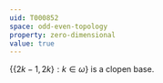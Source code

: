 ```yaml
---
uid: T000852
space: odd-even-topology
property: zero-dimensional
value: true
---
```

$\{\{2k-1,2k\}:k \in \omega\}$ is a clopen base.

